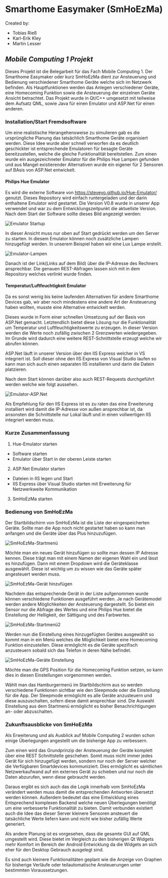 # Smarthome Easymaker (SmHoEzMa)
Created by:
- Tobias Rieß
- Karl-Erik Kley
- Martin Lesser

## *Mobile Computing 1 Projekt*
Dieses Projekt ist die Belegarbeit für das Fach Mobile Computing 1. 
Der Smarthome Easymaker oder kurz SmHoEzMa dient zur Ansteuerung und Bedienung verschiedener Smarthome Geräte welche sich im Netzwerk befinden. Als Hauptfunktionen werden das Anlegen verschiedener Geräte, eine Homecoming Funktion sowie die Ansteuerung der einzelnen Geräte Ansicht betrachtet. 
Das Projekt wurde in Qt/C++ umgesetzt mit teilweise dem Aufsatz QML, sowie Java für einen Emulator und ASP.Net für einen anderen. 

### Installation/Start Fremdsoftware
Um eine realistische Herangehensweise zu simulieren gab es die ursprüngliche Planung das tatsächlich Smarthome Geräte organisiert werden. Diese Idee wurde aber schnell verworfen da es deutlich geschickter ist entsprechende Emulatoren für besagte Geräte bereitzustellen, welche die gleiche Funktionalität bereitstellen. Zum einen wurde ein ausgezeichneter Emulator für die Philips Hue Lampen gefunden und aus Mangel existierender Alternativen wurde ein eigener für 2 Sensoren auf BAsis von ASP.Net entwickelt. 

#### Philips Hue Emulator

Es wird die externe Software von https://steveyo.github.io/Hue-Emulator/ genutzt. 
Dieses Repository wird einfach runtergeladen und der darin enthaltene Emulator wird gestartet. 
Die Version V0.8 wurde in unserer App verwendet und war zu dem Entwicklungszeitpunkt die aktuellste Version.
Nach dem Start der Software sollte dieses Bild angezeigt werden:

![Emulator Startup](/images/Emulator_UI.PNG)

In dieser Ansicht muss nur oben auf Start gedrückt werden um den Server zu starten. 
In diesem Emulator können noch zusätzliche Lampen hinzugefügt werden. In unserem Beispiel haben wir eine Lux Lampe erstellt. 

![Emulator-Lampen](/images/EmulatorPNG.PNG)

Danach ist der Link(Links auf dem Bild) über die IP-Adresse des Rechners ansprechbar. 
Die genauen REST-Abfragen lassen sich mit in dem Repository welches verlinkt wurde finden. 

#### Temperatur/Luftfeuchtigkeit Emulator 
Da es sonst wenig bis keine laufenden Alternativen für andere Smarthome Devices gab, wir aber noch mindestens eine andere Art der Ansteuerung haben wollten, musste eine Alternative entwickelt werden. 

Dieses wurde in Form einer schnellen Umsetzung auf der Basis von ASP.Net gemacht. Letztendlich bietet diese Lösung nur die Funktionalität um Temperatur und Luftfeuchtigkeitswerte zu erzeugen. 
In dieser Version werden die Werte noch zufällig zwischen 2 Grenzwerten wiedergegeben. Im Grunde wird dadurch eine weitere REST-Schnittstelle erzeugt welche wir abrufen können. 

ASP.Net läuft in unserer Version über den IIS Express welcher in VS integriert ist. Soll dieser ohne den IIS Express von Visual Studio laufen so kann man sich auch einen separaten IIS installieren und darin die Datein platzieren. 

Nach dem Start können darüber also auch REST-Requests durchgeführt werden welche wie folgt aussehen. 

![Emulator-ASP.Net](/images/ASPnet.PNG)

Als Empfehlung für den IIS Express ist es zu raten das eine Erweiterung installiert wird damit die IP-Adresse von außen ansprechbar ist, da ansonsten die Schnittstelle nur Lokal läuft und in einen vollwertigen IIS integriert werden muss. 

### Kurze Zusammenfassung
1. Hue-Emulator starten
  - Software starten
  - Emulator über Start in der oberen Leiste starten 
2. ASP.Net Emulator starten
  - Dateien in IIS legen und Start
  - IIS Express über Visual Studio starten mit Erweiterung für Netzwerkweite Kommunikation 
3. SmHoEzMa starten 


### Bedienung von SmHoEzMa 


Der Startbildschirm von SmHoEzMa ist die Liste der eingespeicherten Geräte. Sollte man die App noch nicht gestartet haben so kann man anfangen und die Geräte über das Plus hinzuzufügen. 

![SmHoEzMa-Startmenü](/images/smo1.jpg)

Möchte man ein neues Gerät hinzufügen so sollte man dessen IP Adresse kennen. Diese trägt man mit einem Namen der eigenen Wahl ein und lässt es hinzufügen. Dann mit einem Dropdown wird die Geräteklasse ausgewählt. Diese ist wichtig um zu wissen wie das Geräte später angesteuert werden muss. 

![SmHoEzMa-Gerät hinzufügen](/images/smo2.jpg)

Nachdem das entsprechende Gerät in der Liste aufgenommen wurde können verschiedene Funktionen ausgeführt werden. Je nach Gerätemodel werden andere Möglichkeiten der Ansteuerung dargestellt. So bietet ein Sensor nur die Abfrage des Wertes und eine Philips Hue bietet die Einstellung der Helligkeit, der Sättigung und des Farbwertes. 

![SmHoEzMa-Startmenü2](/images/smo3.jpg)

Werden nun die Einstellung eines hinzugefügten Gerätes ausgewählt so kommt man in ein Menü welches die Möglichkeit bietet eine Homecoming Funktion einzustellen. Diese ermöglicht es die Geräte spezifisch anzusteuern sobald sich das Telefon in deren Nähe befindet. 

![SmHoEzMa-Geräte Einstellung](/images/smo4.jpg)

Möchte man die GPS Position für die Homecoming Funktion setzen, so kann dies in diesen Einstellungen vorgenommen werden. 

Wählt man das Hamburgermenü im Startbildschirm aus so werden verschiedene Funktionen sichtbar wie den Sleepmode oder die Einstellung für die App. 
Der Sleepmode ermöglicht es alle Geräte anzusteuern und diese auszuschalten, sofern diese damit ansprechbar sind. 
Die Auswahl Einstellung aus dem Startmenü ermöglicht es bisher Benachrichtigungen an- oder abzuschalten. 

 
### Zukunftsausblicke von SmHoEzMa

Als Erweiterung und als Ausblick auf Mobile Computing 2 wurden schon einige Überlegungen angestellt um die bisherige App zu verbessern. 

Zum einen wird das Grundprinzip der Ansteuerung der Geräte komplett über eine REST Schnittstelle geschehen. Somit muss nicht immer jedes Gerät für sich hinzugefügt werden, sondern nur noch der Server welcher die Verfügbaren Smartdevices kommuniziert. Dies ermöglicht es sämtlichen Netzwerkaufwand auf ein externes Gerät zu schieben und nur noch die Daten abzurufen, wenn diese gebraucht werden. 

Daraus ergibt es sich auch das die Logik innerhalb vom SmHoEzMa verändert werden muss damit die entsprechenden Antworten übersetzt werden können. 
Außerdem bedeutet das eine Entwicklung eines Entsprechend komplexen Backend welche neuen Überlegungen benötigt um eine verbesserte Funktionalität zu bieten. Damit verbunden existiert auch die Idee das dieser Server kleinere Sensoren ansteuert die tatsächliche Werte liefern kann und nicht wie bisher zufällig Werte generiert.

Als andere Planung ist es vorgesehen, dass die gesamte GUI auf QML umgestellt wird. Diese bietet im Vergleich zu den bisherigen Qt Widgets mehr Komfort im Bereich der Android Entwicklung da die Widgets an sich eher für den Desktop Gebrauch ausgelegt sind. 

Es sind auch kleinere Funktionalitäten geplant wie die Anzeige von Graphen für bisherige Verläufe oder teilautomatische Ansteuerungen unter bestimmten Voraussetzungen.
